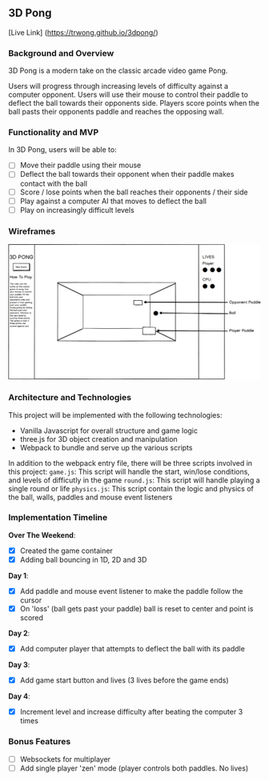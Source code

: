 ## 3D Pong

[Live Link] (https://trwong.github.io/3dpong/)

### Background and Overview
3D Pong is a modern take on the classic arcade video game Pong.

Users will progress through increasing levels of difficulty against a computer opponent. Users will use their mouse to control their paddle to deflect the ball towards their opponents side. Players score points when the ball pasts their opponents paddle and reaches the opposing wall. 

### Functionality and MVP
In 3D Pong, users will be able to:

- [ ] Move their paddle using their mouse
- [ ] Deflect the ball towards their opponent when their paddle makes contact with the ball
- [ ] Score / lose points when the ball reaches their opponents / their side
- [ ] Play against a computer AI that moves to deflect the ball
- [ ] Play on increasingly difficult levels

### Wireframes
![3D Pong Wireframe](./3dpong.png)

### Architecture and Technologies
This project will be implemented with the following technologies:
- Vanilla Javascript for overall structure and game logic
- three.js for 3D object creation and manipulation
- Webpack to bundle and serve up the various scripts

In addition to the webpack entry file, there will be three scripts involved in this project:
`game.js`: This script will handle the start, win/lose conditions, and levels of difficutly in the game
`round.js`: This script will handle playing a single round or life
`physics.js`: This script contain the logic and physics of the ball, walls, paddles and mouse event listeners


### Implementation Timeline
**Over The Weekend**:
- [x] Created the game container
- [x] Adding ball bouncing in 1D, 2D and 3D

**Day 1**:
- [x] Add paddle and mouse event listener to make the paddle follow the cursor
- [x] On 'loss' (ball gets past your paddle) ball is reset to center and point is scored

**Day 2**:
- [x] Add computer player that attempts to deflect the ball with its paddle

**Day 3**:
- [x] Add game start button and lives (3 lives before the game ends)

**Day 4**:
- [x] Increment level and increase difficulty after beating the computer 3 times

### Bonus Features
- [ ] Websockets for multiplayer
- [ ] Add single player 'zen' mode (player controls both paddles. No lives)